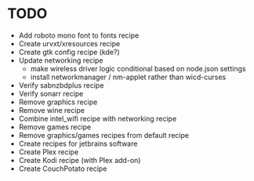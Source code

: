 # TODO

- Add roboto mono font to fonts recipe
- Create urvxt/xresources recipe
- Create gtk config recipe (kde?)
- Update networking recipe
    - make wireless driver logic conditional based on node.json settings
    - install networkmanager / nm-applet rather than wicd-curses
- Verify sabnzbdplus recipe
- Verify sonarr recipe
- Remove graphics recipe
- Remove wine recipe
- Combine intel_wifi recipe with networking recipe 
- Remove games recipe
- Remove graphics/games recipes from default recipe
- Create recipes for jetbrains software
- Create Plex recipe
- Create Kodi recipe (with Plex add-on)
- Create CouchPotato recipe